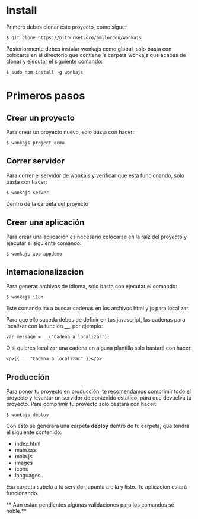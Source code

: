 # Install

Primero debes clonar este proyecto, como sigue:

```
$ git clone https://bitbucket.org/amllorden/wonkajs
```

Posteriormente debes instalar wonkajs como global, solo basta con colocarte en el directorio que contiene la carpeta wonkajs que acabas de clonar y ejecutar el siguiente comando:

```
$ sudo npm install -g wonkajs
```

# Primeros pasos

## Crear un proyecto

Para crear un proyecto nuevo, solo basta con hacer:

```
$ wonkajs project demo
```

## Correr servidor

Para correr el servidor de wonkajs y verificar que esta funcionando, solo basta con hacer:

```
$ wonkajs server
```

Dentro de la carpeta del proyecto

## Crear una aplicación

Para crear una aplicación es necesario colocarse en la raíz del proyecto y ejecutar el siguiente comando:

```
$ wonkajs app appdemo
```

## Internacionalizacion

Para generar archivos de idioma, solo basta con ejecutar el comando:

```
$ wonkajs i18n
```

Este comando ira a buscar cadenas en los archivos html y js para localizar.

Para que ello suceda debes de definir en tus javascript, las cadenas para localizar con la funcion **__**, por ejemplo:

```
var message = __('Cadena a localizar');
```

O si quieres localizar una cadena en alguna plantilla solo bastará con hacer:

```
<p>{{ __ "Cadena a localizar" }}</p>
```

## Producción

Para poner tu proyecto en producción, te recomendamos comprimir todo el proyecto y levantar un servidor de contenido estatico, para que devuelva tu proyecto. Para comprimir tu proyecto solo bastará con hacer:

```
$ wonkajs deploy
```

Con esto se generará una carpeta **deploy** dentro de tu carpeta, que tendra el siguiente contenido:

* index.html
* main.css
* main.js
* images
* icons
* languages

Esa carpeta subela a tu servidor, apunta a ella y listo. Tu aplicacion estará funcionando.


** Aun estan pendientes algunas validaciones para los comandos sé noble.**</p>

